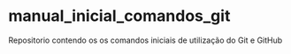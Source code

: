 # manual_inicial_comandos_git
Repositorio contendo os os comandos iniciais de utilização do Git e GitHub
